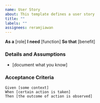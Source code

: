 ```yaml
---
name: User Story
about: This template defines a user story
title: ""
labels: ""
assignees: reramjiawan
---
```


**As a** [role]
**I need** [function]
**So that** [benefit]

### Details and Assumptions

- [document what you know]

### Acceptance Criteria

```gherkin
Given [some context]
When [certain action is taken]
Then [the outcome of action is observed]
```
